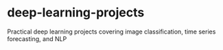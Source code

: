 # deep-learning-projects
Practical deep learning projects covering image classification, time series forecasting, and NLP
